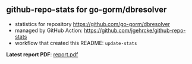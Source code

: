 ## github-repo-stats for go-gorm/dbresolver

- statistics for repository https://github.com/go-gorm/dbresolver
- managed by GitHub Action: https://github.com/jgehrcke/github-repo-stats
- workflow that created this README: `update-stats`

**Latest report PDF**: [report.pdf](https://github.com/go-gorm/stats/raw/master/go-gorm/dbresolver/latest-report/report.pdf)

